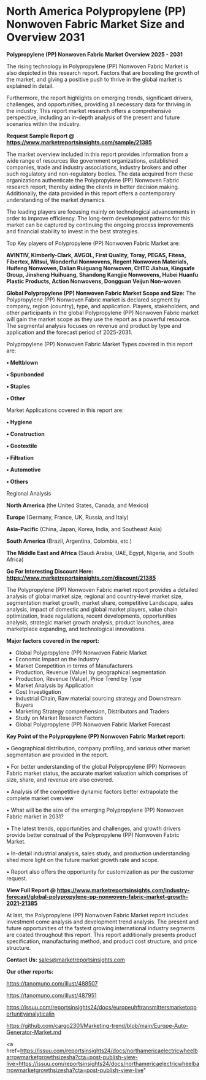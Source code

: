 # North America Polypropylene (PP) Nonwoven Fabric Market Size and Overview 2031

<Strong> Polypropylene (PP) Nonwoven Fabric Market Overview 2025 - 2031</strong>

The rising technology in Polypropylene (PP) Nonwoven Fabric Market is also depicted in this research report. Factors that are boosting the growth of the market, and giving a positive push to thrive in the global market is explained in detail.

Furthermore, the report highlights on emerging trends, significant drivers, challenges, and opportunities, providing all necessary data for thriving in the industry. This report market research offers a comprehensive perspective, including an in-depth analysis of the present and future scenarios within the industry.

<strong>Request Sample Report @ <a href=https://www.marketreportsinsights.com/sample/21385>https://www.marketreportsinsights.com/sample/21385</a></strong>

The market overview included in this report provides information from a wide range of resources like government organizations, established companies, trade and industry associations, industry brokers and other such regulatory and non-regulatory bodies. The data acquired from these organizations authenticate the Polypropylene (PP) Nonwoven Fabric research report, thereby aiding the clients in better decision making. Additionally, the data provided in this report offers a contemporary understanding of the market dynamics.

The leading players are focusing mainly on technological advancements in order to improve efficiency. The long-term development patterns for this market can be captured by continuing the ongoing process improvements and financial stability to invest in the best strategies.

Top Key players of Polypropylene (PP) Nonwoven Fabric Market are:

<strong>AVINTIV, Kimberly-Clark, AVGOL, First Quality, Toray, PEGAS, Fitesa, Fibertex, Mitsui, Wonderful Nonwovens, Regent Nonwoven Materials, Huifeng Nonwoven, Dalian Ruiguang Nonwoven, CHTC Jiahua, Kingsafe Group, Jinsheng Huihuang, Shandong Kangjie Nonwovens, Hubei Huanfu Plastic Products, Action Nonwovens, Dongguan Veijun Non-woven</strong>

<strong><b>Global Polypropylene (PP) Nonwoven Fabric Market Scope and Size:</b></strong>
The Polypropylene (PP) Nonwoven Fabric market is declared segment by company, region (country), type, and application. Players, stakeholders, and other participants in the global Polypropylene (PP) Nonwoven Fabric market will gain the market scope as they use the report as a powerful resource. The segmental analysis focuses on revenue and product by type and application and the forecast period of 2025-2031.

Polypropylene (PP) Nonwoven Fabric Market Types covered in this report are:

<strong>• Meltblown

• Spunbonded

• Staples

• Other</strong>

Market Applications covered in this report are:

<strong>• Hygiene

• Construction

• Geotextile

• Filtration

• Automotive

• Others</strong> 

Regional Analysis

<strong>North America</strong> (the United States, Canada, and Mexico)

<strong>Europe</strong> (Germany, France, UK, Russia, and Italy)

<strong>Asia-Pacific</strong> (China, Japan, Korea, India, and Southeast Asia)

<strong>South America</strong> (Brazil, Argentina, Colombia, etc.)

<strong>The Middle East and Africa</strong> (Saudi Arabia, UAE, Egypt, Nigeria, and South Africa)

<strong>Go For Interesting Discount Here: <a href=https://www.marketreportsinsights.com/discount/21385>https://www.marketreportsinsights.com/discount/21385</a></strong>

The Polypropylene (PP) Nonwoven Fabric market report provides a detailed analysis of global market size, regional and country-level market size, segmentation market growth, market share, competitive Landscape, sales analysis, impact of domestic and global market players, value chain optimization, trade regulations, recent developments, opportunities analysis, strategic market growth analysis, product launches, area marketplace expanding, and technological innovations.

<strong><b>Major factors covered in the report:</b></strong>
<ul>
  <li>Global Polypropylene (PP) Nonwoven Fabric Market </li>
  <li>Economic Impact on the Industry</li>
  <li>Market Competition in terms of Manufacturers</li>
  <li>Production, Revenue (Value) by geographical segmentation</li>
  <li>Production, Revenue (Value), Price Trend by Type</li>
  <li>Market Analysis by Application</li>
  <li>Cost Investigation</li>
  <li>Industrial Chain, Raw material sourcing strategy and Downstream Buyers</li>
  <li>Marketing Strategy comprehension, Distributors and Traders</li>
  <li>Study on Market Research Factors</li>
  <li>Global Polypropylene (PP) Nonwoven Fabric Market Forecast</li>
</ul>

<strong><b>Key Point of the Polypropylene (PP) Nonwoven Fabric Market report:</b></strong>

• Geographical distribution, company profiling, and various other market segmentation are provided in the report.

• For better understanding of the global Polypropylene (PP) Nonwoven Fabric market status, the accurate market valuation which comprises of size, share, and revenue are also covered.

• Analysis of the competitive dynamic factors better extrapolate the complete market overview

• What will be the size of the emerging Polypropylene (PP) Nonwoven Fabric market in 2031?

• The latest trends, opportunities and challenges, and growth drivers provide better construal of the Polypropylene (PP) Nonwoven Fabric Market.

• In-detail industrial analysis, sales study, and production understanding shed more light on the future market growth rate and scope.

• Report also offers the opportunity for customization as per the customer request.

<strong><b>View Full Report @ <a href=https://www.marketreportsinsights.com/industry-forecast/global-polypropylene-pp-nonwoven-fabric-market-growth-2021-21385>https://www.marketreportsinsights.com/industry-forecast/global-polypropylene-pp-nonwoven-fabric-market-growth-2021-21385</a></b></strong>


At last, the Polypropylene (PP) Nonwoven Fabric Market report includes investment come analysis and development trend analysis. The present and future opportunities of the fastest growing international industry segments are coated throughout this report. This report additionally presents product specification, manufacturing method, and product cost structure, and price structure.

<strong>Contact Us:</strong>
sales@marketreportsinsights.com

<strong>Our other reports:</strong>

<a href=https://tanomuno.com/illust/488507>https://tanomuno.com/illust/488507</a>

<a href=https://tanomuno.com/illust/487951>https://tanomuno.com/illust/487951</a>

<a href=https://issuu.com/reportsinsights24/docs/europeuhftransmittersmarketopportunityanalyticalin>https://issuu.com/reportsinsights24/docs/europeuhftransmittersmarketopportunityanalyticalin</a>

<a href=https://github.com/cargo2301/Marketing-trend/blob/main/Europe-Auto-Generator-Market.md>https://github.com/cargo2301/Marketing-trend/blob/main/Europe-Auto-Generator-Market.md</a>

<a href=https://issuu.com/reportsinsights24/docs/northamericaelectricwheelbarrowmarketgrowthsizesha?cta=post-publish-view-live>https://issuu.com/reportsinsights24/docs/northamericaelectricwheelbarrowmarketgrowthsizesha?cta=post-publish-view-live</a>"
